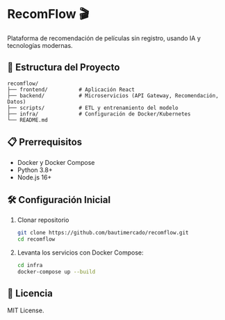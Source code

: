 # RecomFlow 🎬

Plataforma de recomendación de películas sin registro, usando IA y tecnologías modernas.

## 🚀 Estructura del Proyecto

```plaintext
recomflow/
├── frontend/          # Aplicación React
├── backend/           # Microservicios (API Gateway, Recomendación, Datos)
├── scripts/           # ETL y entrenamiento del modelo
├── infra/             # Configuración de Docker/Kubernetes
└── README.md
```

## 📋 Prerrequisitos
- Docker y Docker Compose
- Python 3.8+
- Node.js 16+

## 🛠️ Configuración Inicial

1. Clonar repositorio

    ```bash
    git clone https://github.com/bautimercado/recomflow.git
    cd recomflow
    ```

2. Levanta los servicios con Docker Compose:
    ```bash
    cd infra
    docker-compose up --build
    ```

## 📄 Licencia

MIT License.

